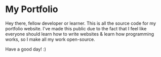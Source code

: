 # My Portfolio

Hey there, fellow developer or learner. This is all the source code for my portfolio website. I've made this public due to the fact that I feel like everyone should learn how to write websites & learn how programming works, so I make all my work open-source. 

Have a good day! :)
